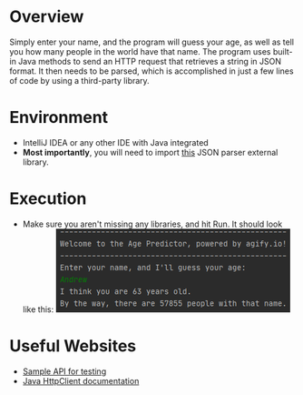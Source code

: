 # Overview
Simply enter your name, and the program will guess your age, as well as tell you
how many people in the world have that name.
The program uses built-in Java methods to send an HTTP request that retrieves a string in JSON format.
It then needs to be parsed, which is accomplished in just a few lines of code
by using a third-party library.

# Environment
* IntelliJ IDEA or any other IDE with Java integrated
* **Most importantly**, you will need to import [this](https://github.com/stleary/JSON-java) JSON parser external library.


# Execution

* Make sure you aren't missing any libraries, and hit Run. It should look like this:
![screenshot of user input prompt and execution](screenshot.png)

# Useful Websites
* [Sample API for testing](https://jsonplaceholder.typicode.com/users)
* [Java HttpClient documentation](https://docs.oracle.com/en/java/javase/11/docs/api/java.net.http/java/net/http/HttpClient.html)
